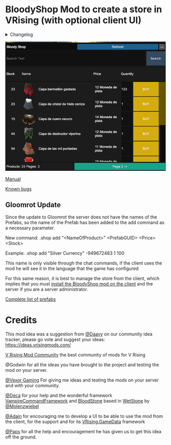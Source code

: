 
# BloodyShop Mod to create a store in VRising (with optional client UI)

<details>
<summary>Changelog</summary>

`0.9.7`
- Added multi-currency

`0.9.6`
- Fixed error when you tried to buy or delete an item that there are several purchase options in the store, now you delete or buy the one you select from the UI

`0.9.5`
- Added Stacks for products

`0.9.0`
- Gloomrot Update

`0.8.3`
- Removed debug logs to improve server performance

`0.8.2`
- Simplified core inventory

`0.8.1`

- First public version of the mod

</details>

![alt text](https://github.com/oscarpedrero/BloodyShop/blob/master/Images/userui.png?raw=true)

[Manual](https://github.com/oscarpedrero/BloodyShop/wiki/Manual-%E2%80%90-Gloomrot-Update)

[Known bugs](https://github.com/oscarpedrero/BloodyShop/wiki/Known-bugs)

## Gloomrot Update

Since the update to Gloomrot the server does not have the names of the Prefabs, so the name of the Prefab has been added to the add command as a necessary parameter.

New command:
.shop add "\<NameOfProduct\>" \<PrefabGUID\> \<Price\> \<Stock\>

Example:
.shop add "Silver Currency" -949672483 1 100

This name is only visible through the chat commands, if the client uses the mod he will see it in the language that the game has configured

For this same reason, it is best to manage the store from the client, which implies that you must [install the BloodyShop mod on the client](https://github.com/oscarpedrero/BloodyShop/wiki/Manual#requirements) and the server if you are a server administrator.

[Complete list of prefabs](https://discord.com/channels/978094827830915092/1117273637024714862/1117273642817044571)

# Credits

This mod idea was a suggestion from [@Daavy](https://ideas.vrisingmods.com/posts/11/silver-shop) on our community idea tracker, please go vote and suggest your ideas: https://ideas.vrisingmods.com/

[V Rising Mod Community](https://discord.gg/vrisingmods) the best community of mods for V Rising

@Godwin for all the ideas you have brought to the project and testing the mod on your server.

[@Vexor Gaming](https://discord.gg/AyyenSJH) For giving me ideas and testing the mods on your server and with your community.

[@Deca](https://github.com/decaprime) for your help and the wonderful framework [VampireCommandFramework](https://github.com/decaprime/VampireCommandFramework) and [BloodStone](https://github.com/decaprime/Bloodstone) based in [WetStone](https://github.com/molenzwiebel/Wetstone) by [@Molenzwiebel](https://github.com/molenzwiebel)

[@Adain](https://github.com/adainrivers) for encouraging me to develop a UI to be able to use the mod from the client, for the support and for its [VRising.GameData](https://github.com/adainrivers/VRising.GameData) framework

[@Paps](https://github.com/phillipsOG) for all the help and encouragement he has given us to get this idea off the ground.